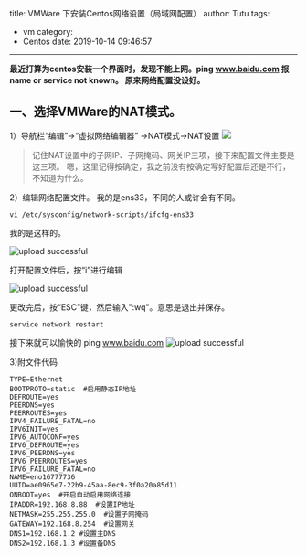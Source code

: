 title: VMWare 下安装Centos网络设置（局域网配置）
author: Tutu
tags:
  - vm
category:
  - Centos
date: 2019-10-14 09:46:57
---
**最近打算为centos安装一个界面时，发现不能上网。ping www.baidu.com 报name or service not known。
原来网络配置没设好。**
## 一、选择VMWare的NAT模式。
1）导航栏“编辑”->“虚拟网络编辑器” ->NAT模式->NAT设置
![](/images/1571319042.jpg)

>记住NAT设置中的子网IP、子网掩码、网关IP三项，接下来配置文件主要是这三项。
 嗯，这里记得按确定，我之前没有按确定写好配置后还是不行，不知道为什么。

 2）编辑网络配置文件。
    我的是ens33，不同的人或许会有不同。

```shell
vi /etc/sysconfig/network-scripts/ifcfg-ens33
```
我的是这样的。

![upload successful](/images/pasted-3.png)

打开配置文件后，按“i”进行编辑

![upload successful](/images/pasted-4.png)

更改完后，按“ESC”键，然后输入":wq"。意思是退出并保存。

```shell
service network restart
```
接下来就可以愉快的 ping www.baidu.com
![upload successful](/images/pasted-5.png)

3)附文件代码
```shell
TYPE=Ethernet
BOOTPROTO=static  #启用静态IP地址
DEFROUTE=yes
PEERDNS=yes
PEERROUTES=yes
IPV4_FAILURE_FATAL=no
IPV6INIT=yes
IPV6_AUTOCONF=yes
IPV6_DEFROUTE=yes
IPV6_PEERDNS=yes
IPV6_PEERROUTES=yes
IPV6_FAILURE_FATAL=no
NAME=eno16777736
UUID=ae0965e7-22b9-45aa-8ec9-3f0a20a85d11
ONBOOT=yes  #开启自动启用网络连接
IPADDR=192.168.8.88  #设置IP地址
NETMASK=255.255.255.0  #设置子网掩码
GATEWAY=192.168.8.254  #设置网关
DNS1=192.168.1.2 #设置主DNS
DNS2=192.168.1.3 #设置备DNS
```